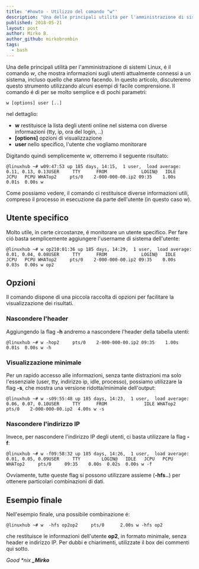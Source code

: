```yaml
---
title: '#howto - Utilizzo del comando "w"'
description: "Una delle principali utilità per l'amministrazione di sistemi Linux, é il comando.."
published: 2018-05-21
layout: post
author: Mirko B.
author_github: mirkobrombin
tags:
  - bash
---
```

Una delle principali utilità per l'amministrazione di sistemi Linux, é il comando _w_, che mostra informazioni sugli utenti attualmente connessi a un sistema, incluso quello che stanno facendo. In questo articolo, discuteremo questo strumento utilizzando alcuni esempi di facile comprensione. Il comando é di per se molto semplice e di pochi parametri:

    w [options] user [..]

nel dettaglio:

*   **w** restituisce la lista degli utenti online nel sistema con diverse informazioni (tty, ip, ora del login, ..)
*   **[options]** opzioni di visualizzazione
*   **user** nello specifico, l'utente che vogliamo monitorare

Digitando quindi semplicemente _w_, otterremo il seguente risultato:

    @linuxhub ~# w09:47:53 up 185 days, 14:15,  1 user,  load average: 0.11, 0.13, 0.13USER     TTY      FROM             LOGIN@   IDLE   JCPU   PCPU WHATop2     pts/0    2-000-000-00.ip2 09:35    1.00s  0.01s  0.00s w

Come possiamo vedere, il comando ci restituisce diverse informazioni utili, compreso il processo in esecuzione da parte dell'utente (in questo caso w).

## Utente specifico

Molto utile, in certe circostanze, é monitorare un utente specifico. Per fare ció basta semplicemente aggiungere l'username di sistema dell'utente:

    @linuxhub ~# w op210:01:36 up 185 days, 14:29,  1 user,  load average: 0.01, 0.04, 0.08USER     TTY      FROM             LOGIN@   IDLE   JCPU   PCPU WHATop2     pts/0    2-000-000-00.ip2 09:35    0.00s  0.03s  0.00s w op2

## Opzioni

Il comando dispone di una piccola raccolta di opzioni per facilitare la visualizzazione dei risultati.

### Nascondere l'header

Aggiungendo la flag **-h** andremo a nascondere l'header della tabella utenti:

    @linuxhub ~# w -hop2     pts/0    2-000-000-00.ip2 09:35    1.00s  0.01s  0.00s w -h

### Visualizzazione minimale

Per un rapido accesso alle informazioni, senza tante distrazioni ma solo l'essenziale (user, tty, indirizzo ip, idle, processo), possiamo utilizzare la flag **-s**, che mostra una versione ridotta/minimale dell'output:

    @linuxhub ~# w -s09:55:48 up 185 days, 14:23,  1 user,  load average: 0.06, 0.07, 0.10USER     TTY      FROM              IDLE WHATop2     pts/0    2-000-000-00.ip2  4.00s w -s

### Nascondere l'indirizzo IP

Invece, per nascondere l'indirizzo IP degli utenti, ci basta utilizzare la flag **-f**:

    @linuxhub ~# w -f09:58:32 up 185 days, 14:26,  1 user,  load average: 0.01, 0.05, 0.09USER     TTY        LOGIN@   IDLE   JCPU   PCPU WHATop2     pts/0     09:35    0.00s  0.02s  0.00s w -f

Ovviamente, tutte queste flag si possono utilizzare assieme (**-hfs..**) per ottenere particolari combinazioni di dati.

## Esempio finale

Nell'esempio finale, una possibile combinazione é:

    @linuxhub ~# w  -hfs op2op2     pts/0      2.00s w -hfs op2

che restituisce le informazioni dell'utente **op2**, in formato minimale, senza header e indirizzo IP. Per dubbi e chiarimenti, utilizzate il box dei commenti qui sotto.  

_Good *nix **_Mirko**_